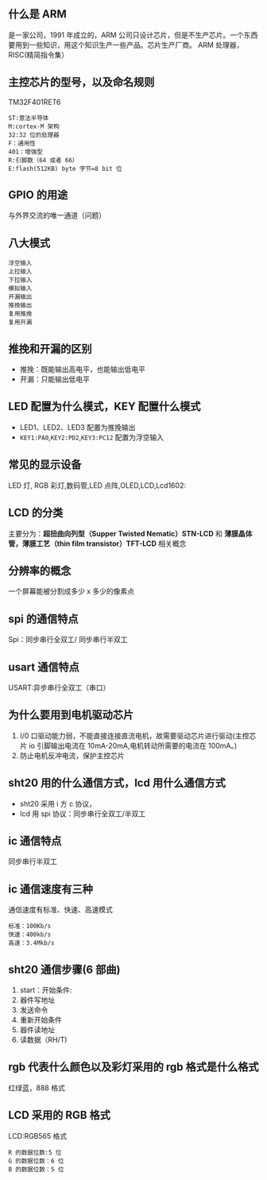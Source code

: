 ## 什么是 ARM

是一家公司，1991 年成立的，ARM 公司只设计芯片，但是不生产芯片。一个东西要用到一些知识，用这个知识生产一些产品。芯片生产厂商。
ARM 处理器，RISC(精简指令集）

## 主控芯片的型号，以及命名规则

TM32F401RET6
~~~
ST:意法半导体
M:cortex-M 架构
32:32 位的处理器
F：通用性
401：增强型
R:引脚数（64 或者 66）
E:flash(512KB) byte 字节=8 bit 位
~~~
## GPIO 的用途

与外界交流的唯一通道（问题）

## 八大模式
~~~
浮空输入
上拉输入
下拉输入
模拟输入
开漏输出
推挽输出
复用推挽
复用开漏
~~~
## 推挽和开漏的区别

- 推挽：既能输出高电平，也能输出低电平
- 开漏：只能输出低电平

## LED 配置为什么模式，KEY 配置什么模式

- LED1、LED2、LED3 配置为推挽输出
- `KEY1:PA0`,`KEY2:PD2`,`KEY3:PC12` 配置为浮空输入


## 常见的显示设备

LED 灯, RGB 彩灯,数码管,LED 点阵,OLED,LCD,Lcd1602:

## LCD 的分类

主要分为：**超扭曲向列型（Supper Twisted Nematic）STN-LCD** 和 **薄膜晶体管，薄膜工艺（thin film transistor）TFT-LCD** 相关概念

## 分辨率的概念

一个屏幕能被分割成多少 x 多少的像素点

## spi 的通信特点

Spi：同步串行全双工/ 同步串行半双工

## usart 通信特点

USART:异步串行全双工（串口）

## 为什么要用到电机驱动芯片

1. I/0 口驱动能力弱，不能直接连接直流电机，故需要驱动芯片进行驱动(主控芯片 io 引脚输出电流在 10mA-20mA,电机转动所需要的电流在 100mA。) 
2. 防止电机反冲电流，保护主控芯片

## sht20 用的什么通信方式，lcd 用什么通信方式

- sht20 采用 i 方 c 协议，
- lcd 用 spi 协议：同步串行全双工/半双工

## ic 通信特点

同步串行半双工

## ic 通信速度有三种

通信速度有标准、快速、高速模式
```
标准：100Kb/s
快速：400kb/s
高速：3.4Mkb/s
```
## sht20 通信步骤(6 部曲)

1. start：开始条件:
2. 器件写地址
3. 发送命令
4. 重新开始条件
5. 器件读地址
6. 读数据（RH/T)

## rgb 代表什么颜色以及彩灯采用的 rgb 格式是什么格式

红绿蓝，888 格式

## LCD 采用的 RGB 格式

LCD:RGB565 格式  
```
R 的数据位数:5 位 
G 的数据位数：6 位 
B 的数据位数：5 位
```